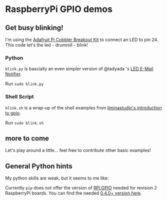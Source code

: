 # RaspberryPi GPIO demos

## Get busy blinking!

I'm using the [Adafruit Pi Cobbler Breakout Kit](http://www.adafruit.com/products/914) to connect an LED to pin 24. This code let's the led - drumroll - blink!

### Python

`blink.py` is bascially an even simpler version of @ladyada 's [LED E-Mail Notifier](https://gist.github.com/3062225). 

Run `sudo blink.py`

### Shell Script

`blink.sh` is a wrap-up of the shell examples from [liminastudio's introduction to gpio](http://log.liminastudio.com/writing/tutorials/tutorial-how-to-use-your-raspberry-pi-like-an-arduino).

Run `sudo blink.sh`

## more to come

Let's play around a little... feel free to contribute other basic examples!

## General Python hints

My python skills are weak, but it seems to me like:

Currently `pip` does not offer the version of [RPi.GPIO](http://pypi.python.org/pypi/RPi.GPIO) needed for revision 2 RaspberryPi boards. You can find the needed [0.4.0+ version here](http://pypi.python.org/pypi/RPi.GPIO#downloads).
